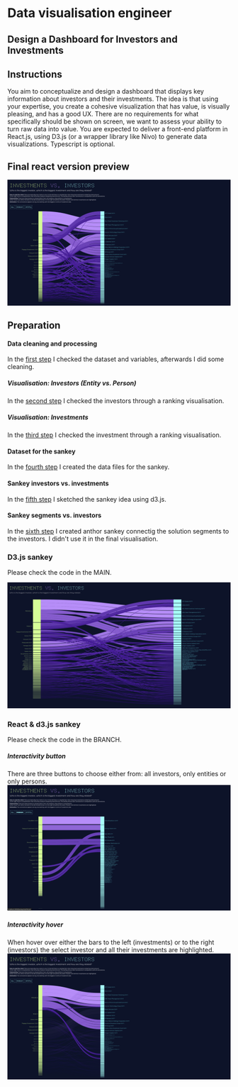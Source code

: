 # Data visualisation engineer 

## Design a Dashboard for Investors and Investments

## Instructions

You aim to conceptualize and design a dashboard that displays key information about
investors and their investments. The idea is that using your expertise, you create a cohesive
visualization that has value, is visually pleasing, and has a good UX.
There are no requirements for what specifically should be shown on screen, we want to assess
your ability to turn raw data into value.
You are expected to deliver a front-end platform in React.js, using D3.js (or a wrapper library
like Nivo) to generate data visualizations. Typescript is optional.

## Final react version preview 

![alt text](<Image 1 - react.png>)

## Preparation

#### Data cleaning and processing
In the [first step](https://observablehq.com/d/5ae7f207809e418b?collection=@sandraviz/liminal) I checked the dataset and variables, afterwards I did some cleaning.

##### Visualisation: Investors (Entity vs. Person)
In the [second step](https://observablehq.com/d/9839cdc79406e156?collection=@sandraviz/liminal) I checked the investors through a ranking visualisation. 

##### Visualisation: Investments
In the [third step](https://observablehq.com/d/1822f94eb67efc32?collection=@sandraviz/liminal) I checked the investment through a ranking visualisation. 

#### Dataset for the sankey 
In the [fourth step](https://observablehq.com/d/287f65b4ed6e3521?collection=@sandraviz/liminal) I created the data files for the sankey. 

#### Sankey investors vs. investments
In the [fifth step](https://observablehq.com/d/0b719034860b8bbb?collection=@sandraviz/liminal) I sketched the sankey idea using d3.js.  

#### Sankey segments vs. investors
In the [sixth step](https://observablehq.com/d/efd395409ebc2dc6?collection=@sandraviz/liminal) I created anthor sankey connectig the solution segments to the investors. I didn't use it in the final visualisation.

### D3.js sankey 
Please check the code in the MAIN.

![alt text](<Image d3.png>)

### React & d3.js sankey 
Please check the code in the BRANCH. 

##### Interactivity button
There are three buttons to choose either from: all investors, only entities or only persons. 
![alt text](<Image 2 - react  .png>)

##### Interactivity hover
When hover over either the bars to the left (investments) or to the right (investors) the select investor and all their investments are highlighted. 
![alt text](<Image 3 - react.png>)

